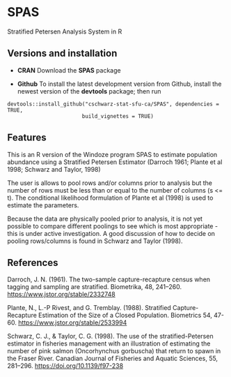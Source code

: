 # SPAS
Stratified Petersen Analysis System in R

## Versions and installation

  * **CRAN**  Download the **SPAS** package

  * **Github** To install the latest development version from Github, 
    install the newest version of the **devtools** package; then run
```
devtools::install_github("cschwarz-stat-sfu-ca/SPAS", dependencies = TRUE,
                        build_vignettes = TRUE)
```

## Features
This is an R version of the Windoze program SPAS to estimate population abundance
using a Stratified Petersen Estimator (Darroch 1961; Plante et al 1998; Schwarz and Taylor, 1998)

The user is allows to pool rows and/or columns prior to analysis but the number of rows must be
less than or equal to the number of columns (s <= t). The conditional likelihood formulation of
Plante et al (1998) is used to estimate the parameters. 

Because the data are physically pooled prior to analysis, it is not yet possible to compare different
poolings to see which is most appropriate - this is under active investigation. A good discussion 
of how to decide on pooling rows/columns is found in Schwarz and Taylor (1998).


## References
Darroch, J. N. (1961). The two-sample capture-recapture census when tagging and sampling are stratified. Biometrika, 48, 241–260.
https://www.jstor.org/stable/2332748

Plante, N., L.-P Rivest, and G. Tremblay. (1988). Stratified Capture-Recapture Estimation of the Size of a Closed Population. Biometrics 54, 47-60.
https://www.jstor.org/stable/2533994

Schwarz, C. J., & Taylor, C. G. (1998). The use of the stratified-Petersen estimator in fisheries management with an illustration of estimating the number of pink salmon (Oncorhynchus gorbuscha) that return to spawn in the Fraser River. Canadian Journal of Fisheries and Aquatic Sciences, 55, 281–296.
https://doi.org/10.1139/f97-238

